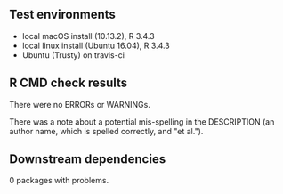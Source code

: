 ## Test environments
* local macOS install (10.13.2), R 3.4.3
* local linux install (Ubuntu 16.04), R 3.4.3
* Ubuntu (Trusty) on travis-ci

## R CMD check results
There were no ERRORs or WARNINGs. 

There was a note about a potential mis-spelling in the DESCRIPTION (an author name, which is spelled correctly, and "et al.").

## Downstream dependencies
0 packages with problems.
